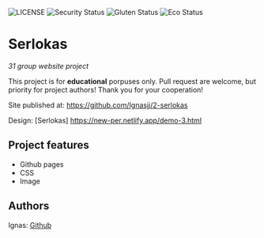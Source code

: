 ![LICENSE](https://img.shields.io/badge/license-MIT-blue.svg?style=flat-square)
![Security Status](https://img.shields.io/security-headers?label=Security&url=https%3A%2F%2Fgithub.com&style=flat-square)
![Gluten Status](https://img.shields.io/badge/Gluten-Free-green.svg)
![Eco Status](https://img.shields.io/badge/ECO-Friendly-green.svg)

# Serlokas

_31 group website project_

This project is for **educational** porpuses only. Pull request are welcome, but priority for project authors! Thank you for your cooperation!

Site published at: https://github.com/Ignasjj/2-serlokas

Design: [Serlokas] https://new-per.netlify.app/demo-3.html

## Project features

- Github pages
- CSS
- Image

## Authors

Ignas: [Github](https://github.com/ignasjj)